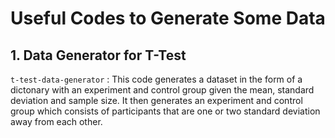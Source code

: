# Useful Codes to Generate Some Data

## 1. Data Generator for T-Test

`t-test-data-generator` :  This code generates a dataset in the form of a dictonary with an experiment and control group given the mean, standard deviation and sample size. It then generates an experiment and control group which consists of participants that are one or two standard deviation away from each other.

